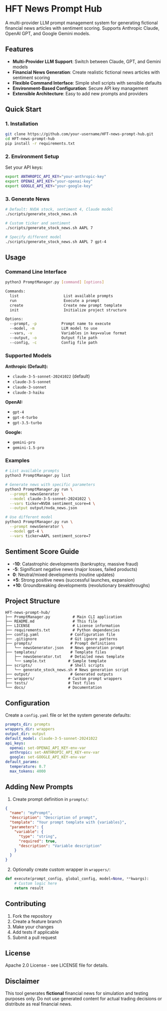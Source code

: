 # HFT News Prompt Hub

A multi-provider LLM prompt management system for generating fictional financial news articles with sentiment scoring. Supports Anthropic Claude, OpenAI GPT, and Google Gemini models.

## Features

- **Multi-Provider LLM Support**: Switch between Claude, GPT, and Gemini models
- **Financial News Generation**: Create realistic fictional news articles with sentiment scoring
- **Flexible Command Interface**: Simple shell scripts with sensible defaults
- **Environment-Based Configuration**: Secure API key management
- **Extensible Architecture**: Easy to add new prompts and providers

## Quick Start

### 1. Installation

```bash
git clone https://github.com/your-username/HFT-news-prompt-hub.git
cd HFT-news-prompt-hub
pip install -r requirements.txt
```

### 2. Environment Setup

Set your API keys:

```bash
export ANTHROPIC_API_KEY="your-anthropic-key"
export OPENAI_API_KEY="your-openai-key"
export GOOGLE_API_KEY="your-google-key"
```

### 3. Generate News

```bash
# Default: NVDA stock, sentiment 4, Claude model
./scripts/generate_stock_news.sh

# Custom ticker and sentiment
./scripts/generate_stock_news.sh AAPL 7

# Specify different model
./scripts/generate_stock_news.sh AAPL 7 gpt-4
```

## Usage

### Command Line Interface

```bash
python3 PromptManager.py [command] [options]

Commands:
  list                    List available prompts
  run                     Execute a prompt
  create                  Create new prompt template
  init                    Initialize project structure

Options:
  --prompt, -p           Prompt name to execute
  --model, -m            LLM model to use
  --vars, -v             Variables in key=value format
  --output, -o           Output file path
  --config, -c           Config file path
```

### Supported Models

**Anthropic (Default):**
- `claude-3-5-sonnet-20241022` (default)
- `claude-3-5-sonnet`
- `claude-3-sonnet`
- `claude-3-haiku`

**OpenAI:**
- `gpt-4`
- `gpt-4-turbo`
- `gpt-3.5-turbo`

**Google:**
- `gemini-pro`
- `gemini-1.5-pro`

### Examples

```bash
# List available prompts
python3 PromptManager.py list

# Generate news with specific parameters
python3 PromptManager.py run \
  --prompt newsGenerator \
  --model claude-3-5-sonnet-20241022 \
  --vars ticker=NVDA sentiment_score=4 \
  --output output/nvda_news.json

# Use different model
python3 PromptManager.py run \
  --prompt newsGenerator \
  --model gpt-4 \
  --vars ticker=AAPL sentiment_score=7
```

## Sentiment Score Guide

- **-10**: Catastrophic developments (bankruptcy, massive fraud)
- **-5**: Significant negative news (major losses, failed products)
- **0**: Neutral/mixed developments (routine updates)
- **+5**: Strong positive news (successful launches, expansion)
- **+10**: Groundbreaking developments (revolutionary breakthroughs)

## Project Structure

```
HFT-news-prompt-hub/
├── PromptManager.py          # Main CLI application
├── README.md                 # This file
├── LICENSE                   # License information
├── requirements.txt          # Python dependencies
├── config.yaml              # Configuration file
├── .gitignore               # Git ignore patterns
├── prompts/                 # Prompt definitions
│   └── newsGenerator.json   # News generation prompt
├── templates/               # Template files
│   ├── newsGenerator.txt    # Detailed news template
│   └── sample.txt          # Sample template
├── scripts/                 # Shell scripts
│   └── generate_stock_news.sh # News generation script
├── output/                  # Generated outputs
├── wrappers/               # Custom prompt wrappers
├── tests/                  # Test files
└── docs/                   # Documentation
```

## Configuration

Create a `config.yaml` file or let the system generate defaults:

```yaml
prompts_dir: prompts
wrappers_dir: wrappers
output_dir: output
default_model: claude-3-5-sonnet-20241022
api_keys:
  openai: set-OPENAI_API_KEY-env-var
  anthropic: set-ANTHROPIC_API_KEY-env-var
  google: set-GOOGLE_API_KEY-env-var
default_params:
  temperature: 0.7
  max_tokens: 4000
```

## Adding New Prompts

1. Create prompt definition in `prompts/`:

```json
{
  "name": "myPrompt",
  "description": "Description of prompt",
  "template": "Your prompt template with {variables}",
  "parameters": {
    "variable": {
      "type": "string",
      "required": true,
      "description": "Variable description"
    }
  }
}
```

2. Optionally create custom wrapper in `wrappers/`:

```python
def execute(prompt_config, global_config, model=None, **kwargs):
    # Custom logic here
    return result
```

## Contributing

1. Fork the repository
2. Create a feature branch
3. Make your changes
4. Add tests if applicable
5. Submit a pull request

## License

Apache 2.0 License - see LICENSE file for details.

## Disclaimer

This tool generates **fictional** financial news for simulation and testing purposes only. Do not use generated content for actual trading decisions or distribute as real financial news.
